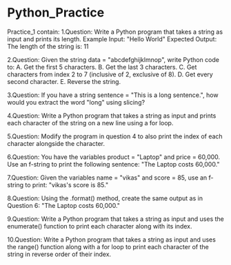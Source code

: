 # Python_Practice

Practice_1 contain:
1.Question: Write a Python program that takes a string as input and prints its length.
Example Input: "Hello World"
Expected Output: The length of the string is: 11

2.Question: Given the string data = "abcdefghijklmnop", write Python code to:
A. Get the first 5 characters.
B. Get the last 3 characters.
C. Get characters from index 2 to 7 (inclusive of 2, exclusive of 8).
D. Get every second character.
E. Reverse the string.

3.Question: If you have a string sentence = "This is a long sentence.", how would you extract the word "long" using slicing?

4.Question: Write a Python program that takes a string as input and prints each character of the string on a new line using a for loop.

5.Question: Modify the program in question 4 to also print the index of each character alongside the character.

6.Question: You have the variables product = "Laptop" and price = 60,000. Use an f-string to print the following sentence: "The Laptop costs 60,000."

7.Question: Given the variables name = "vikas" and score = 85, use an f-string to print: "vikas's score is 85."

8.Question: Using the .format() method, create the same output as in Question 6: "The Laptop costs 60,000."

9.Question: Write a Python program that takes a string as input and uses the enumerate() function to print each character along with its index.

10.Question: Write a Python program that takes a string as input and uses the range() function along with a for loop to print each character of the string in reverse order of their index.
